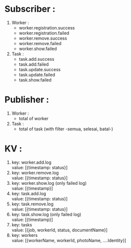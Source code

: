 # Subscriber :
1. Worker :
    - worker.registration.success
    - worker.registration.failed
    - worker.remove.success
    - worker.remove.failed
    - worker.show.failed
1. Task :
    - task.add.success
    - task.add.failed
    - task.update.success
    - task.update.failed
    - task.show.failed
# Publisher :
1. Worker :
    - total of worker
1. Task :
    - total of task (with filter -semua, selesai, batal-)

# KV :
1. key: worker.add.log<br>
    value: [{timestamp: status}]
1. key: worker.remove.log<br>
    value: [{timestamp: status}]
1. key: worker.show.log (only failed log)<br>
    value: [{timestamp}]
1. key: task.add.log<br>
    value: [{timestamp: status}]
1. key: task.remove.log<br>
    value: [{timestamp: status}]
1. key: task.show.log (only failed log)<br>
    value: [{timestamp}]
1. key: tasks<br>
    value: [{job, workerId, status, documentName}]
1. key: workers<br>
    value: [{workerName, workerId, photoName, ....Identity}]
